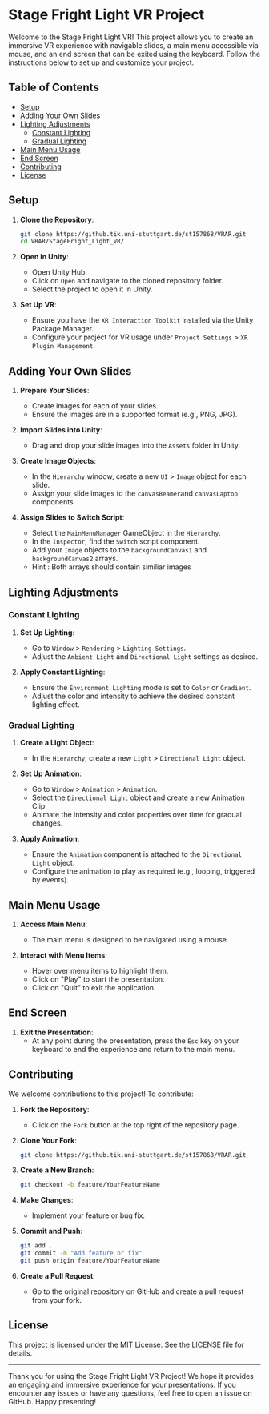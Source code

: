 # Stage Fright Light VR Project

Welcome to the Stage Fright Light VR! This project allows you to create an immersive VR experience with navigable slides, a main menu accessible via mouse, and an end screen that can be exited using the keyboard. Follow the instructions below to set up and customize your project.

## Table of Contents
- [Setup](#setup)
- [Adding Your Own Slides](#adding-your-own-slides)
- [Lighting Adjustments](#lighting-adjustments)
  - [Constant Lighting](#constant-lighting)
  - [Gradual Lighting](#gradual-lighting)
- [Main Menu Usage](#main-menu-usage)
- [End Screen](#end-screen)
- [Contributing](#contributing)
- [License](#license)

## Setup

1. **Clone the Repository**:
   ```sh
   git clone https://github.tik.uni-stuttgart.de/st157868/VRAR.git
   cd VRAR/StageFright_Light_VR/
   ```

2. **Open in Unity**:
   - Open Unity Hub.
   - Click on `Open` and navigate to the cloned repository folder.
   - Select the project to open it in Unity.

3. **Set Up VR**:
   - Ensure you have the `XR Interaction Toolkit` installed via the Unity Package Manager.
   - Configure your project for VR usage under `Project Settings` > `XR Plugin Management`.

## Adding Your Own Slides

1. **Prepare Your Slides**:
   - Create images for each of your slides.
   - Ensure the images are in a supported format (e.g., PNG, JPG).

2. **Import Slides into Unity**:
   - Drag and drop your slide images into the `Assets` folder in Unity.

3. **Create Image Objects**:
   - In the `Hierarchy` window, create a new `UI` > `Image` object for each slide.
   - Assign your slide images to the `canvasBeamer`and `canvasLaptop` components.

4. **Assign Slides to Switch Script**:
   - Select the `MainMenuManager` GameObject in the `Hierarchy`.
   - In the `Inspector`, find the `Switch` script component.
   - Add your `Image` objects to the `backgroundCanvas1` and `backgroundCanvas2` arrays.
   - Hint : Both arrays should contain similiar images

## Lighting Adjustments

### Constant Lighting

1. **Set Up Lighting**:
   - Go to `Window` > `Rendering` > `Lighting Settings`.
   - Adjust the `Ambient Light` and `Directional Light` settings as desired.

2. **Apply Constant Lighting**:
   - Ensure the `Environment Lighting` mode is set to `Color` or `Gradient`.
   - Adjust the color and intensity to achieve the desired constant lighting effect.

### Gradual Lighting

1. **Create a Light Object**:
   - In the `Hierarchy`, create a new `Light` > `Directional Light` object.

2. **Set Up Animation**:
   - Go to `Window` > `Animation` > `Animation`.
   - Select the `Directional Light` object and create a new Animation Clip.
   - Animate the intensity and color properties over time for gradual changes.

3. **Apply Animation**:
   - Ensure the `Animation` component is attached to the `Directional Light` object.
   - Configure the animation to play as required (e.g., looping, triggered by events).

## Main Menu Usage

1. **Access Main Menu**:
   - The main menu is designed to be navigated using a mouse.

2. **Interact with Menu Items**:
   - Hover over menu items to highlight them.
   - Click on "Play" to start the presentation.
   - Click on "Quit" to exit the application.

## End Screen

1. **Exit the Presentation**:
   - At any point during the presentation, press the `Esc` key on your keyboard to end the experience and return to the main menu.

## Contributing

We welcome contributions to this project! To contribute:

1. **Fork the Repository**:
   - Click on the `Fork` button at the top right of the repository page.

2. **Clone Your Fork**:
   ```sh
   git clone https://github.tik.uni-stuttgart.de/st157868/VRAR.git
   ```

3. **Create a New Branch**:
   ```sh
   git checkout -b feature/YourFeatureName
   ```

4. **Make Changes**:
   - Implement your feature or bug fix.

5. **Commit and Push**:
   ```sh
   git add .
   git commit -m "Add feature or fix"
   git push origin feature/YourFeatureName
   ```

6. **Create a Pull Request**:
   - Go to the original repository on GitHub and create a pull request from your fork.

## License

This project is licensed under the MIT License. See the [LICENSE](LICENSE) file for details.

---

Thank you for using the Stage Fright Light VR Project! We hope it provides an engaging and immersive experience for your presentations. If you encounter any issues or have any questions, feel free to open an issue on GitHub. Happy presenting!
